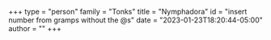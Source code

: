 +++
type = "person"
family = "Tonks"
title = "Nymphadora"
id = "insert number from gramps without the @s"
date = "2023-01-23T18:20:44-05:00"
author = ""
+++
